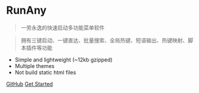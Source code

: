 <!-- ![logo](/media/Z_Plus.jpg) -->

# RunAny

> 一劳永逸的快速启动多功能菜单软件

> 拥有三键启动、一键直达、批量搜索、全局热键、短语输出、热键映射、脚本插件等功能

* Simple and lightweight (~12kb gzipped)
* Multiple themes
* Not build static html files

[GitHub](https://github.com/docsifyjs/docsify/)
[Get Started](/quick-start)